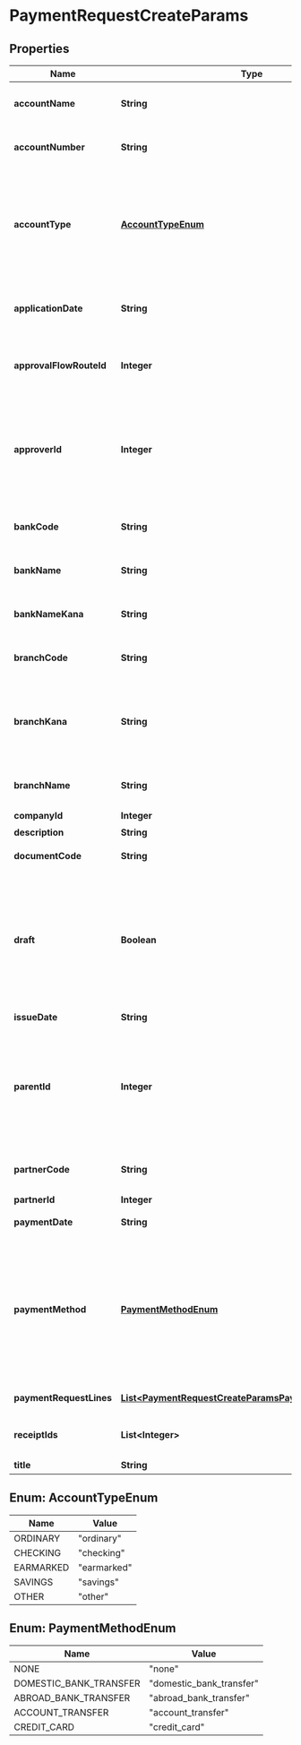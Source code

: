

# PaymentRequestCreateParams


## Properties

| Name | Type | Description | Notes |
|------------ | ------------- | ------------- | -------------|
|**accountName** | **String** | 受取人名（カナ）（48文字以内）&lt;br&gt; 支払先指定時には無効  |  [optional] |
|**accountNumber** | **String** | 口座番号（半角数字1桁〜7桁）&lt;br&gt; 支払先指定時には無効  |  [optional] |
|**accountType** | [**AccountTypeEnum**](#AccountTypeEnum) | &#39;口座種別(ordinary: 普通、checking: 当座、earmarked: 納税準備預金、savings: 貯蓄、other: その他)&#39;&lt;br&gt; &#39;支払先指定時には無効&#39;&lt;br&gt; &#39;デフォルトは ordinary: 普通 です&#39;  |  [optional] |
|**applicationDate** | **String** | 申請日 (yyyy-mm-dd)&lt;br&gt; 指定しない場合は当日の日付が登録されます。  |  [optional] |
|**approvalFlowRouteId** | **Integer** | 申請経路ID&lt;br&gt; 指定する申請経路IDは、申請経路APIを利用して取得してください。  |  |
|**approverId** | **Integer** | 承認者のユーザーID&lt;br&gt; 「承認者を指定」の経路を申請経路として使用する場合に指定してください。&lt;br&gt; 指定する承認者のユーザーIDは、申請経路APIを利用して取得してください。  |  [optional] |
|**bankCode** | **String** | 銀行コード（半角数字1桁〜4桁）&lt;br&gt; 支払先指定時には無効  |  [optional] |
|**bankName** | **String** | 銀行名（255文字以内）&lt;br&gt; 支払先指定時には無効  |  [optional] |
|**bankNameKana** | **String** | 銀行名（カナ）（15文字以内）&lt;br&gt; 支払先指定時には無効  |  [optional] |
|**branchCode** | **String** | 支店番号（半角数字1桁〜3桁）&lt;br&gt; 支払先指定時には無効  |  [optional] |
|**branchKana** | **String** | 支店名（カナ）（15文字以内）&lt;br&gt; 指定可能な文字は、英数・カナ・丸括弧・ハイフン・スペースのみです。&lt;br&gt; 支払先指定時には無効  |  [optional] |
|**branchName** | **String** | 支店名（255文字以内）&lt;br&gt; 支払先指定時には無効  |  [optional] |
|**companyId** | **Integer** | 事業所ID |  |
|**description** | **String** | 備考 |  [optional] |
|**documentCode** | **String** | 請求書番号（255文字以内） |  [optional] |
|**draft** | **Boolean** | 支払依頼のステータス&lt;br&gt; falseを指定した時は申請中（in_progress）で支払依頼を作成します。&lt;br&gt; trueを指定した時は下書き（draft）で支払依頼を作成します。&lt;br&gt; 未指定の時は下書きとみなして支払依頼を作成します。  |  |
|**issueDate** | **String** | 発生日 (yyyy-mm-dd) |  |
|**parentId** | **Integer** | 親申請ID(法人向け エンタープライズプラン、プロフェッショナルプラン)&lt;br&gt; &lt;ul&gt;   &lt;li&gt;承認済みの既存各種申請IDのみ指定可能です。&lt;/li&gt;   &lt;li&gt;各種申請一覧APIを利用して取得してください。&lt;/li&gt; &lt;/ul&gt;  |  [optional] |
|**partnerCode** | **String** | 支払先の取引先コード&lt;br&gt; 支払先の取引先ID指定時には無効  |  [optional] |
|**partnerId** | **Integer** | 支払先の取引先ID |  [optional] |
|**paymentDate** | **String** | 支払期限 (yyyy-mm-dd) |  [optional] |
|**paymentMethod** | [**PaymentMethodEnum**](#PaymentMethodEnum) | &#39;支払方法(none: 指定なし, domestic_bank_transfer: 国内振込, abroad_bank_transfer: 国外振込, account_transfer: 口座振替, credit_card: クレジットカード)&#39;&lt;br&gt; &#39;デフォルトは none: 指定なし です。&#39;  |  [optional] |
|**paymentRequestLines** | [**List&lt;PaymentRequestCreateParamsPaymentRequestLines&gt;**](PaymentRequestCreateParamsPaymentRequestLines.md) | 支払依頼の項目行一覧（配列） |  |
|**receiptIds** | **List&lt;Integer&gt;** | 証憑ファイルID（ファイルボックスのファイルID）（配列） |  [optional] |
|**title** | **String** | 申請タイトル |  |



## Enum: AccountTypeEnum

| Name | Value |
|---- | -----|
| ORDINARY | &quot;ordinary&quot; |
| CHECKING | &quot;checking&quot; |
| EARMARKED | &quot;earmarked&quot; |
| SAVINGS | &quot;savings&quot; |
| OTHER | &quot;other&quot; |



## Enum: PaymentMethodEnum

| Name | Value |
|---- | -----|
| NONE | &quot;none&quot; |
| DOMESTIC_BANK_TRANSFER | &quot;domestic_bank_transfer&quot; |
| ABROAD_BANK_TRANSFER | &quot;abroad_bank_transfer&quot; |
| ACCOUNT_TRANSFER | &quot;account_transfer&quot; |
| CREDIT_CARD | &quot;credit_card&quot; |



